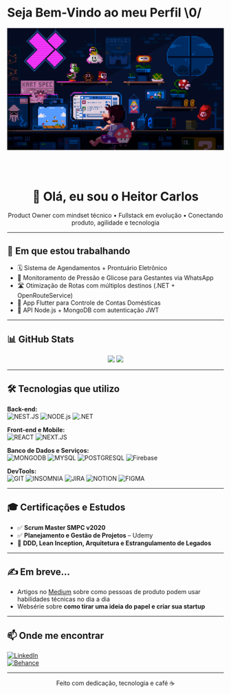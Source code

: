 # Seja Bem-Vindo ao meu Perfil  \0/

<p>
    <img margin: auto;
          width: 40%;
          height: 50%;
          border: 3px solid green;
          padding: 10px;
          src="/assets/profile.gif"
    >
</p>
<br/>
<br/>

<h1 align="center">👋 Olá, eu sou o Heitor Carlos</h1>
<p align="center">Product Owner com mindset técnico • Fullstack em evolução • Conectando produto, agilidade e tecnologia</p>

---

## 🚀 Em que estou trabalhando

- 🗓️ Sistema de Agendamentos + Prontuário Eletrônico  
- 💙 Monitoramento de Pressão e Glicose para Gestantes via WhatsApp  
- 🛣️ Otimização de Rotas com múltiplos destinos (.NET + OpenRouteService)  
- 📲 App Flutter para Controle de Contas Domésticas  
- 🧾 API Node.js + MongoDB com autenticação JWT  

---

## 📊 GitHub Stats


<p align="center"> <img height="180em" src="https://github-readme-stats.vercel.app/api?username=heitordeve&show_icons=true&theme=tokyonight&hide_rank=false&count_private=true&cache_bust=1"/>
 
 <img height="180em" src="https://github-readme-stats.vercel.app/api/top-langs/?username=heitordeve&layout=compact&theme=tokyonight&hide_rank=false&count_private=true&cache_bust=1"/>

 
</p>

---

## 🛠️ Tecnologias que utilizo

**Back-end:**  
![NEST.JS](https://img.shields.io/badge/nestjs-E0234E?style=for-the-badge&logo=nestjs&logoColor=white)
![NODE.js](https://img.shields.io/badge/Node.js-339933?style=for-the-badge&logo=nodedotjs&logoColor=white)
![.NET](https://img.shields.io/badge/.NET-512BD4?style=for-the-badge&logo=dotnet&logoColor=white)

**Front-end e Mobile:**  
![REACT](https://img.shields.io/badge/React-20232a?style=for-the-badge&logo=react&logoColor=61dafb)
![NEXT.JS](https://img.shields.io/badge/next.js-000000?style=for-the-badge&logo=nextdotjs&logoColor=white)


**Banco de Dados e Serviços:**  
![MONGODB](https://img.shields.io/badge/MongoDB-4EA94B?style=for-the-badge&logo=mongodb&logoColor=white)
![MYSQL](https://img.shields.io/badge/MySQL-00758F?style=for-the-badge&logo=mysql&logoColor=white)
![POSTGRESQL](https://img.shields.io/badge/postgresql-4169e1?style=for-the-badge&logo=postgresql&logoColor=white)
![Firebase](https://img.shields.io/badge/Firebase-ffca28?style=for-the-badge&logo=firebase&logoColor=black)

**DevTools:**  
![GIT](https://img.shields.io/badge/Git-F05032?style=for-the-badge&logo=git&logoColor=white)
![INSOMNIA](https://img.shields.io/badge/Insomnia-4000BF?style=for-the-badge&logo=insomnia&logoColor=white)
![JIRA](https://img.shields.io/badge/Jira-0052CC?style=for-the-badge&logo=jira&logoColor=white)
![NOTION](https://img.shields.io/badge/Notion-000000?style=for-the-badge&logo=notion&logoColor=white)
![FIGMA](https://img.shields.io/badge/Figma-F24E1E?style=for-the-badge&logo=figma&logoColor=white)

---

## 🎓 Certificações e Estudos

- ✅ **Scrum Master SMPC v2020**
- ✅ **Planejamento e Gestão de Projetos** – Udemy
- 🧪 **DDD, Lean Inception, Arquitetura e Estrangulamento de Legados**

---

## ✍️ Em breve...

- Artigos no [Medium](https://medium.com) sobre como pessoas de produto podem usar habilidades técnicas no dia a dia  
- Websérie sobre **como tirar uma ideia do papel e criar sua startup**

---

## 📫 Onde me encontrar

[![LinkedIn](https://img.shields.io/badge/LinkedIn-blue?style=for-the-badge&logo=linkedin)](https://www.linkedin.com/in/heitorcarlos)  
[![Behance](https://img.shields.io/badge/Behance-1769ff?style=for-the-badge&logo=behance&logoColor=white)](https://www.behance.net/heitorcarlos)

---

<p align="center">Feito com dedicação, tecnologia e café ☕</p>

